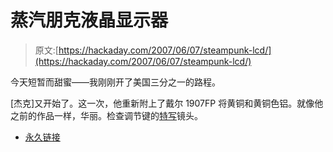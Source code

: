 # 蒸汽朋克液晶显示器

> 原文:[https://hackaday.com/2007/06/07/steampunk-lcd/](https://hackaday.com/2007/06/07/steampunk-lcd/)

今天短暂而甜蜜——我刚刚开了美国三分之一的路程。

[杰克]又开始了。这一次，他重新附上了戴尔 1907FP 将黄铜和黄铜色铝。就像他之前的作品一样，华丽。检查调节键的[特写](http://steampunkworkshop.com.nyud.net:8080/images/M15.jpg)镜头。

*   [永久链接](http://steampunkworkshop.com/lcd.shtml)